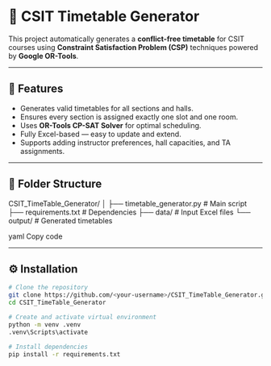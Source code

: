 # 🧮 CSIT Timetable Generator

This project automatically generates a **conflict-free timetable** for CSIT courses using **Constraint Satisfaction Problem (CSP)** techniques powered by **Google OR-Tools**.

---

## 🚀 Features
- Generates valid timetables for all sections and halls.
- Ensures every section is assigned exactly one slot and one room.
- Uses **OR-Tools CP-SAT Solver** for optimal scheduling.
- Fully Excel-based — easy to update and extend.
- Supports adding instructor preferences, hall capacities, and TA assignments.

---

## 🧩 Folder Structure
CSIT_TimeTable_Generator/
│
├── timetable_generator.py # Main script
├── requirements.txt # Dependencies
├── data/ # Input Excel files
└── output/ # Generated timetables

yaml
Copy code

---

## ⚙️ Installation

```bash
# Clone the repository
git clone https://github.com/<your-username>/CSIT_TimeTable_Generator.git
cd CSIT_TimeTable_Generator

# Create and activate virtual environment
python -m venv .venv
.venv\Scripts\activate

# Install dependencies
pip install -r requirements.txt